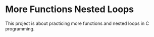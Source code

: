 # More Functions Nested Loops

This project is about practicing more functions and nested loops in C programming.
